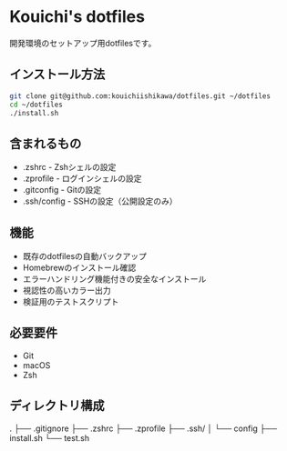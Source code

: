 # Kouichi's dotfiles
開発環境のセットアップ用dotfilesです。

## インストール方法

```bash
git clone git@github.com:kouichiishikawa/dotfiles.git ~/dotfiles
cd ~/dotfiles
./install.sh
```

## 含まれるもの
- .zshrc - Zshシェルの設定
- .zprofile - ログインシェルの設定
- .gitconfig - Gitの設定
- .ssh/config - SSHの設定（公開設定のみ）

## 機能
- 既存のdotfilesの自動バックアップ
- Homebrewのインストール確認
- エラーハンドリング機能付きの安全なインストール
- 視認性の高いカラー出力
- 検証用のテストスクリプト
## 必要要件
- Git
- macOS
- Zsh

## ディレクトリ構成
.
├── .gitignore
├── .zshrc
├── .zprofile
├── .ssh/
│   └── config
├── install.sh
└── test.sh
